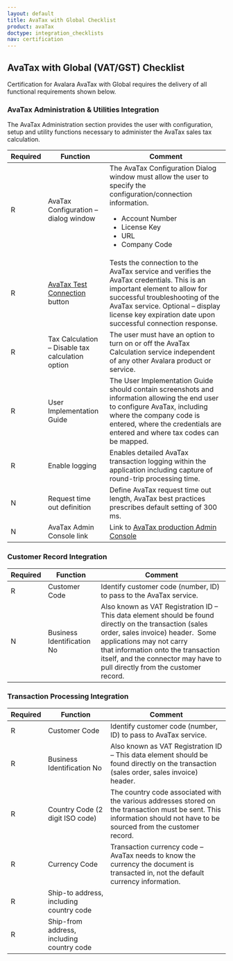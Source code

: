 ```yaml
---
layout: default
title: AvaTax with Global Checklist
product: avaTax
doctype: integration_checklists
nav: certification
---
```

<div class="half">
<h2>AvaTax with Global (VAT/GST) Checklist</h2>
<p>Certification for Avalara AvaTax with Global requires the delivery of all functional requirements shown below.</p>

<h3>AvaTax Administration &amp; Utilities Integration</h3>
<p>The AvaTax Administration section provides the user with configuration, setup and utility functions necessary to administer the AvaTax sales tax calculation.</p>
<table class="styled-table">
	<thead>
		<tr>
			<th>Required</th>
			<th>Function</th>
			<th>Comment</th>
		</tr>
	</thead>
	<tbody>
		<tr>
			<td>R</td>
			<td>AvaTax Configuration – dialog window</td>
			<td>The AvaTax Configuration Dialog window must allow the user to specify the configuration/connection information.
				<ul class="normal">
					<li>Account Number</li>
					<li>License Key</li>
					<li>URL</li>
					<li>Company Code</li>
				</ul>
			</td>
		</tr>
		<tr>
			<td>R</td>
			<td><a href="/api-reference/avatax/rest/v2/methods/Utilities/Ping/">AvaTax Test Connection</a> button</td>
			<td>Tests the connection to the AvaTax service and verifies the AvaTax credentials. This is an important element to allow for successful troubleshooting of the AvaTax service. Optional – display license key expiration date upon successful connection response.</td>
		</tr>
		<tr>
			<td>R</td>
			<td>Tax Calculation – Disable tax calculation option</td>
			<td>The user must have an option to turn on or off the AvaTax Calculation service independent of any other Avalara product or service.</td>
		</tr>
		<tr>
			<td>R</td>
			<td>User Implementation Guide</td>
			<td>The User Implementation Guide should contain screenshots and information allowing the end user to configure AvaTax, including where the company code is entered, where the credentials are entered and where tax codes can be mapped.</td>
		</tr>
		<tr>
			<td>R</td>
			<td>Enable logging</td>
			<td>Enables detailed AvaTax transaction logging within the application including capture of round-trip processing time.</td>
		</tr>
		<tr>
			<td>N</td>
			<td>Request time out definition</td>
			<td>Define AvaTax request time out length, AvaTax best practices prescribes default setting of 300 ms.</td>
		</tr>
		<tr>
			<td>N</td>
			<td>AvaTax Admin Console link</td>
			<td>Link to <a href="https://admin-avatax.avalara.net/login.aspx">AvaTax production Admin Console</a></td>
		</tr>
	</tbody>
</table>

<h3>Customer Record Integration</h3>
<table class="styled-table">
	<thead>
		<tr>
			<th>Required</th>
			<th>Function</th>
			<th>Comment</th>
		</tr>
	</thead>
	<tbody>
		<tr>
			<td>R</td>
			<td>Customer Code</td>
			<td>Identify customer code (number, ID) to pass to the AvaTax service.</td>
		</tr>
		<tr>
			<td>N</td>
			<td>Business Identification No</td>
			<td>Also known as VAT Registration ID – This data element should be found directly on the transaction (sales order, sales invoice) header.  Some applications may not carry that information onto the transaction itself, and the connector may have to pull directly from the customer record.</td>
		</tr>
	</tbody>
</table>


<h3>Transaction Processing Integration</h3>
<table class="styled-table">
	<thead>
		<tr>
			<th>Required</th>
			<th>Function</th>
			<th>Comment</th>
		</tr>
	</thead>
	<tbody>
		<tr>
			<td>R</td>
			<td>Customer Code</td>
			<td>Identify customer code (number, ID) to pass to AvaTax service.</td>
		</tr>
		<tr>
			<td>R</td>
			<td>Business Identification No</td>
			<td>Also known as VAT Registration ID – This data element should be found directly on the transaction (sales order, sales invoice) header.</td>
		</tr>
		<tr>
			<td>R</td>
			<td>Country Code (2 digit ISO code)</td>
			<td>The country code associated with the various addresses stored on the transaction must be sent. This information should not have to be sourced from the customer record.</td>
		</tr>
		<tr>
			<td>R</td>
			<td>Currency Code</td>
			<td>Transaction currency code – AvaTax needs to know the currency the document is transacted in, not the default currency information.</td>
		</tr>
		<tr>
			<td>R</td>
			<td>Ship-to address, including country code</td>
			<td></td>
		</tr>
		<tr>
			<td>R</td>
			<td>Ship-from address, including country code</td>
			<td></td>
		</tr>
	</tbody>
</table>
